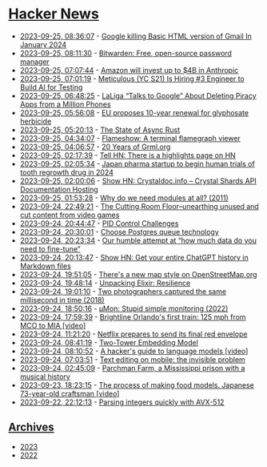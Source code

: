 # [Hacker News](https://kherrick.github.io/hacker-news/)

* [2023-09-25, 08:36:07](https://news.ycombinator.com/item?id=37640940) - [Google killing Basic HTML version of Gmail In January 2024](https://www.theregister.com/2023/09/25/gmail_basic_html_discontinued/)
* [2023-09-25, 08:11:30](https://news.ycombinator.com/item?id=37640816) - [Bitwarden: Free, open-source password manager](https://bitwarden.com/)
* [2023-09-25, 07:07:44](https://news.ycombinator.com/item?id=37640466) - [Amazon will invest up to $4B in Anthropic](https://www.anthropic.com/index/anthropic-amazon)
* [2023-09-25, 07:01:19](https://news.ycombinator.com/item?id=37640442) - [Meticulous (YC S21) Is Hiring #3 Engineer to Build AI for Testing](https://news.ycombinator.com/item?id=37640442)
* [2023-09-25, 06:48:25](https://news.ycombinator.com/item?id=37640363) - [LaLiga “Talks to Google” About Deleting Piracy Apps from a Million Phones](https://torrentfreak.com/laliga-talks-to-google-about-piracy-apps-from-a-million-phones-230924/)
* [2023-09-25, 05:56:08](https://news.ycombinator.com/item?id=37640076) - [EU proposes 10-year renewal for glyphosate herbicide](https://phys.org/news/2023-09-eu-year-renewal-glyphosate-herbicide.html)
* [2023-09-25, 05:20:13](https://news.ycombinator.com/item?id=37639896) - [The State of Async Rust](https://corrode.dev/blog/async/)
* [2023-09-25, 04:34:07](https://news.ycombinator.com/item?id=37639702) - [Flameshow: A terminal flamegraph viewer](https://github.com/laixintao/flameshow)
* [2023-09-25, 04:06:57](https://news.ycombinator.com/item?id=37639590) - [20 Years of Grml.org](https://blog.grml.org/archives/411-20-years-of-grml.org.html)
* [2023-09-25, 02:17:39](https://news.ycombinator.com/item?id=37639010) - [Tell HN: There is a highlights page on HN](https://news.ycombinator.com/item?id=37639010)
* [2023-09-25, 02:05:34](https://news.ycombinator.com/item?id=37638956) - [Japan pharma startup to begin human trials of tooth regrowth drug in 2024](https://english.kyodonews.net/news/2023/09/d56fb464a52b-japan-pharma-startup-developing-world-first-drug-to-grow-new-teeth.html)
* [2023-09-25, 02:00:06](https://news.ycombinator.com/item?id=37638928) - [Show HN: Crystaldoc.info – Crystal Shards API Documentation Hosting](https://crystaldoc.info/)
* [2023-09-25, 01:53:28](https://news.ycombinator.com/item?id=37638894) - [Why do we need modules at all? (2011)](http://erlang.org/pipermail/erlang-questions/2011-May/058768.html)
* [2023-09-24, 22:49:21](https://news.ycombinator.com/item?id=37637921) - [The Cutting Room Floor–unearthing unused and cut content from video games](https://tcrf.net/The_Cutting_Room_Floor)
* [2023-09-24, 20:44:47](https://news.ycombinator.com/item?id=37637006) - [PID Control Challenges](http://janismac.github.io/ControlChallenges/)
* [2023-09-24, 20:30:01](https://news.ycombinator.com/item?id=37636841) - [Choose Postgres queue technology](https://adriano.fyi/posts/2023-09-24-choose-postgres-queue-technology/)
* [2023-09-24, 20:23:34](https://news.ycombinator.com/item?id=37636791) - [Our humble attempt at “how much data do you need to fine-tune”](https://barryzhang.substack.com/p/our-humble-attempt-at-fine-tuning)
* [2023-09-24, 20:13:47](https://news.ycombinator.com/item?id=37636701) - [Show HN: Get your entire ChatGPT history in Markdown files](https://github.com/mohamed-chs/chatgpt-history-export-to-md)
* [2023-09-24, 19:51:05](https://news.ycombinator.com/item?id=37636551) - [There's a new map style on OpenStreetMap.org](https://en.osm.town/@openstreetmap/111120663721969898)
* [2023-09-24, 19:48:14](https://news.ycombinator.com/item?id=37636529) - [Unpacking Elixir: Resilience](https://underjord.io/unpacking-elixir-resilience.html)
* [2023-09-24, 19:01:10](https://news.ycombinator.com/item?id=37636124) - [Two photographers captured the same millisecond in time (2018)](https://www.dpreview.com/articles/7338941576/how-two-photographers-captured-the-same-millisecond-in-time)
* [2023-09-24, 18:50:16](https://news.ycombinator.com/item?id=37636013) - [μMon: Stupid simple monitoring (2022)](https://tomscii.sig7.se/2022/07/uMon-stupid-simple-monitoring)
* [2023-09-24, 17:59:39](https://news.ycombinator.com/item?id=37635514) - [Brightline Orlando's first train: 125 mph from MCO to MIA [video]](https://www.youtube.com/watch?v=Yu18ZqWgQM4)
* [2023-09-24, 11:21:20](https://news.ycombinator.com/item?id=37632096) - [Netflix prepares to send its final red envelope](https://www.nytimes.com/2023/09/23/business/media/netflix-dvds.html)
* [2023-09-24, 08:41:19](https://news.ycombinator.com/item?id=37631225) - [Two-Tower Embedding Model](https://www.hopsworks.ai/dictionary/two-tower-embedding-model)
* [2023-09-24, 08:10:52](https://news.ycombinator.com/item?id=37631089) - [A hacker's guide to language models [video]](https://www.youtube.com/watch?v=jkrNMKz9pWU)
* [2023-09-24, 07:03:51](https://news.ycombinator.com/item?id=37630804) - [Text editing on mobile: the invisible problem](https://jenson.org/text/)
* [2023-09-24, 02:45:09](https://news.ycombinator.com/item?id=37629702) - [Parchman Farm, a Mississippi prison with a musical history](https://www.theguardian.com/music/2023/sep/20/its-a-charged-place-parchman-farm-the-mississippi-prison-with-a-remarkable-musical-history)
* [2023-09-23, 18:23:15](https://news.ycombinator.com/item?id=37625909) - [The process of making food models. Japanese 73-year-old craftsman [video]](https://www.youtube.com/watch?v=Chi8hk1Vqs8)
* [2023-09-22, 22:12:13](https://news.ycombinator.com/item?id=37618440) - [Parsing integers quickly with AVX-512](https://lemire.me/blog/2023/09/22/parsing-integers-quickly-with-avx-512/)

## [Archives](archives/index.md)

* [2023](archives/2023/index.md)
* [2022](archives/2022/index.md)
